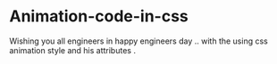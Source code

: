 # Animation-code-in-css
Wishing  you  all  engineers in happy engineers day .. with  the using css animation  style and  his attributes . 
